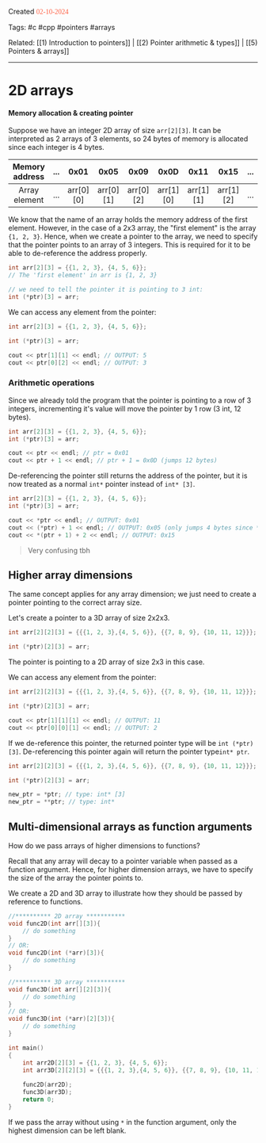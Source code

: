 
Created <font style="color:tomato; font-family:Consolas;">02-10-2024</font>

Tags: #c #cpp #pointers #arrays

Related: [[1) Introduction to pointers]] | [[2) Pointer arithmetic & types]] | [[5) Pointers & arrays]]

****

# 2D arrays

#### Memory allocation & creating pointer

Suppose we have an integer 2D array of size `arr[2][3]`. It can be interpreted as 2 arrays of 3 elements, so 24 bytes of memory is allocated since each integer is 4 bytes.

| Memory address | ... |   0x01    |   0x05    |   0x09    |   0x0D    |   0x11    |   0x15    | ... |
| :------------: | :-: | :-------: | :-------: | :-------: | :-------: | :-------: | :-------: | :-: |
| Array element  | ... | arr[0][0] | arr[0][1] | arr[0][2] | arr[1][0] | arr[1][1] | arr[1][2] | ... |

We know that the name of an array holds the memory address of the first element. However, in the case of a 2x3 array, the "first element" is the array `{1, 2, 3}`. Hence, when we create a pointer to the array, we need to specify that the pointer points to an array of 3 integers. This is required for it to be able to de-reference the address properly.

````c++
int arr[2][3] = {{1, 2, 3}, {4, 5, 6}};
// The 'first element' in arr is {1, 2, 3}

// we need to tell the pointer it is pointing to 3 int:
int (*ptr)[3] = arr;
````

We can access any element from the pointer:

````c++
int arr[2][3] = {{1, 2, 3}, {4, 5, 6}};

int (*ptr)[3] = arr;

cout << ptr[1][1] << endl; // OUTPUT: 5
cout << ptr[0][2] << endl; // OUTPUT: 3
````

### Arithmetic operations

Since we already told the program that the pointer is pointing to a row of 3 integers, incrementing it's value will move the pointer by 1 row (3 int, 12 bytes). 

````c++
int arr[2][3] = {{1, 2, 3}, {4, 5, 6}};
int (*ptr)[3] = arr;

cout << ptr << endl; // ptr = 0x01
cout << ptr + 1 << endl; // ptr + 1 = 0x0D (jumps 12 bytes)
````

De-referencing the pointer still returns the address of the pointer, but it is now treated as a normal `int*` pointer instead of `int* [3]`.

````c++
int arr[2][3] = {{1, 2, 3}, {4, 5, 6}};
int (*ptr)[3] = arr;

cout << *ptr << endl; // OUTPUT: 0x01
cout << (*ptr) + 1 << endl; // OUTPUT: 0x05 (only jumps 4 bytes since *ptr is int*)
cout << *(ptr + 1) + 2 << endl; // OUTPUT: 0x15
````

> Very confusing tbh


## Higher array dimensions

The same concept applies for any array dimension; we just need to create a pointer pointing to the correct array size.

Let's create a pointer to a 3D array of size 2x2x3. 

````c++
int arr[2][2][3] = {{{1, 2, 3},{4, 5, 6}}, {{7, 8, 9}, {10, 11, 12}}};

int (*ptr)[2][3] = arr;
````

The pointer is pointing to a 2D array of size 2x3 in this case.

We can access any element from the pointer:

````c++
int arr[2][2][3] = {{{1, 2, 3},{4, 5, 6}}, {{7, 8, 9}, {10, 11, 12}}};

int (*ptr)[2][3] = arr;

cout << ptr[1][1][1] << endl; // OUTPUT: 11
cout << ptr[0][0][1] << endl; // OUTPUT: 2
````

If we de-reference this pointer, the returned pointer type will be `int (*ptr)[3]`. De-referencing this pointer again will return the pointer type`int* ptr`.

````c++
int arr[2][2][3] = {{{1, 2, 3},{4, 5, 6}}, {{7, 8, 9}, {10, 11, 12}}};

int (*ptr)[2][3] = arr;

new_ptr = *ptr; // type: int* [3]
new_ptr = **ptr; // type: int*
````


## Multi-dimensional arrays as function arguments

How do we pass arrays of higher dimensions to functions?

Recall that any array will decay to a pointer variable when passed as a function argument. Hence, for higher dimension arrays, we have to specify the size of the array the pointer points to.

We create a 2D and 3D array to illustrate how they should be passed by reference to functions.

````c++
//********** 2D array ***********
void func2D(int arr[][3]){
	// do something
}
// OR:
void func2D(int (*arr)[3]){
	// do something
}

//********** 3D array ***********
void func3D(int arr[][2][3]){
	// do something
}
// OR:
void func3D(int (*arr)[2][3]){
	// do something
}

int main()
{
	int arr2D[2][3] = {{1, 2, 3}, {4, 5, 6}};
	int arr3D[2][2][3] = {{{1, 2, 3},{4, 5, 6}}, {{7, 8, 9}, {10, 11, 12}}};
	
	func2D(arr2D);
	func3D(arr3D);
	return 0;
}
````

If we pass the array without using `*` in the function argument, only the highest dimension can be left blank.